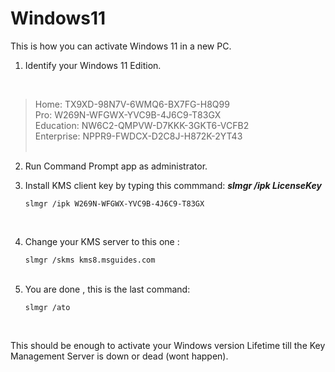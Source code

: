# Windows11
This is how you can activate Windows 11 in a new PC.
  <br>

    
1) Identify your Windows 11 Edition.
  <br>

    
   > Home: TX9XD-98N7V-6WMQ6-BX7FG-H8Q99  
   > Pro: W269N-WFGWX-YVC9B-4J6C9-T83GX  
   > Education: NW6C2-QMPVW-D7KKK-3GKT6-VCFB2  
   > Enterprise: NPPR9-FWDCX-D2C8J-H872K-2YT43  
    <br>
       
2) Run Command Prompt app as administrator.
    <br>

   
3) Install KMS client key by typing this commmand: ***slmgr /ipk LicenseKey***
   ```
   slmgr /ipk W269N-WFGWX-YVC9B-4J6C9-T83GX
   ```
  <br>

    
4) Change your KMS server to this one :
   ```
   slmgr /skms kms8.msguides.com
   ```
    <br>
5) You are done , this is the last command:
   ```
   slmgr /ato
   ```
    <br>
This should be enough to activate your Windows version Lifetime till the Key Management Server is down or dead (wont happen).
